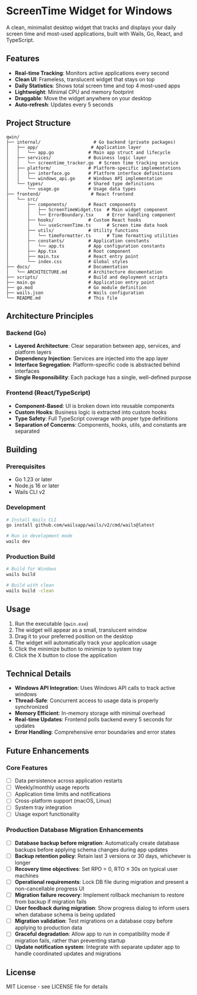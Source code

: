 # ScreenTime Widget for Windows

A clean, minimalist desktop widget that tracks and displays your daily screen time and most-used applications, built with Wails, Go, React, and TypeScript.

## Features

- **Real-time Tracking**: Monitors active applications every second
- **Clean UI**: Frameless, translucent widget that stays on top
- **Daily Statistics**: Shows total screen time and top 4 most-used apps
- **Lightweight**: Minimal CPU and memory footprint
- **Draggable**: Move the widget anywhere on your desktop
- **Auto-refresh**: Updates every 5 seconds

## Project Structure

```
qwin/
├── internal/                    # Go backend (private packages)
│   ├── app/                    # Application layer
│   │   └── app.go             # Main app struct and lifecycle
│   ├── services/              # Business logic layer
│   │   └── screentime_tracker.go  # Screen time tracking service
│   ├── platform/              # Platform-specific implementations
│   │   ├── interface.go       # Platform interface definitions
│   │   └── windows_api.go     # Windows API implementation
│   └── types/                 # Shared type definitions
│       └── usage.go           # Usage data types
├── frontend/                   # React frontend
│   └── src/
│       ├── components/        # React components
│       │   ├── ScreenTimeWidget.tsx  # Main widget component
│       │   └── ErrorBoundary.tsx     # Error handling component
│       ├── hooks/             # Custom React hooks
│       │   └── useScreenTime.ts      # Screen time data hook
│       ├── utils/             # Utility functions
│       │   └── timeFormatter.ts      # Time formatting utilities
│       ├── constants/         # Application constants
│       │   └── app.ts         # App configuration constants
│       ├── App.tsx            # Root component
│       ├── main.tsx           # React entry point
│       └── index.css          # Global styles
├── docs/                      # Documentation
│   └── ARCHITECTURE.md        # Architecture documentation
├── scripts/                   # Build and deployment scripts
├── main.go                    # Application entry point
├── go.mod                     # Go module definition
├── wails.json                 # Wails configuration
└── README.md                  # This file
```

## Architecture Principles

### Backend (Go)

- **Layered Architecture**: Clear separation between app, services, and platform layers
- **Dependency Injection**: Services are injected into the app layer
- **Interface Segregation**: Platform-specific code is abstracted behind interfaces
- **Single Responsibility**: Each package has a single, well-defined purpose

### Frontend (React/TypeScript)

- **Component-Based**: UI is broken down into reusable components
- **Custom Hooks**: Business logic is extracted into custom hooks
- **Type Safety**: Full TypeScript coverage with proper type definitions
- **Separation of Concerns**: Components, hooks, utils, and constants are separated

## Building

### Prerequisites

- Go 1.23 or later
- Node.js 16 or later
- Wails CLI v2

### Development

```bash
# Install Wails CLI
go install github.com/wailsapp/wails/v2/cmd/wails@latest

# Run in development mode
wails dev
```

### Production Build

```bash
# Build for Windows
wails build

# Build with clean
wails build -clean
```

## Usage

1. Run the executable (`qwin.exe`)
2. The widget will appear as a small, translucent window
3. Drag it to your preferred position on the desktop
4. The widget will automatically track your application usage
5. Click the minimize button to minimize to system tray
6. Click the X button to close the application

## Technical Details

- **Windows API Integration**: Uses Windows API calls to track active windows
- **Thread-Safe**: Concurrent access to usage data is properly synchronized
- **Memory Efficient**: In-memory storage with minimal overhead
- **Real-time Updates**: Frontend polls backend every 5 seconds for updates
- **Error Handling**: Comprehensive error boundaries and error states

## Future Enhancements

### Core Features

- [ ] Data persistence across application restarts
- [ ] Weekly/monthly usage reports
- [ ] Application time limits and notifications
- [ ] Cross-platform support (macOS, Linux)
- [ ] System tray integration
- [ ] Usage export functionality

### Production Database Migration Enhancements

- [ ] **Database backup before migration**: Automatically create database backups before applying schema changes during app updates
- [ ] **Backup retention policy**: Retain last 3 versions or 30 days, whichever is longer
- [ ] **Recovery time objectives**: Set RPO = 0, RTO ≤ 30s on typical user machines
- [ ] **Operational requirements**: Lock DB file during migration and present a non-cancellable progress UI
- [ ] **Migration failure recovery**: Implement rollback mechanism to restore from backup if migration fails
- [ ] **User feedback during migration**: Show progress dialog to inform users when database schema is being updated
- [ ] **Migration validation**: Test migrations on a database copy before applying to production data
- [ ] **Graceful degradation**: Allow app to run in compatibility mode if migration fails, rather than preventing startup
- [ ] **Update notification system**: Integrate with separate updater app to handle coordinated updates and migrations

## License

MIT License - see LICENSE file for details

